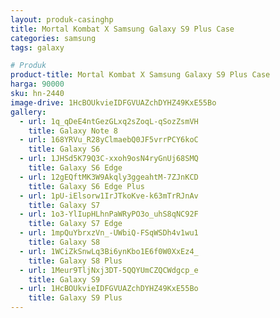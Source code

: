 ```yaml
---
layout: produk-casinghp
title: Mortal Kombat X Samsung Galaxy S9 Plus Case
categories: samsung
tags: galaxy

# Produk
product-title: Mortal Kombat X Samsung Galaxy S9 Plus Case
harga: 90000
sku: hn-2440
image-drive: 1HcBOUkvieIDFGVUAZchDYHZ49KxE55Bo
gallery:
  - url: 1q_qDeE4ntGezGLxq2sZoqL-qSozZsmVH
    title: Galaxy Note 8
  - url: 168YRVu_R28yClmaebQ0JF5vrrPCY6koC
    title: Galaxy S6
  - url: 1JHSd5K79Q3C-xxoh9osN4ryGnUj68SMQ
    title: Galaxy S6 Edge
  - url: 12gEQftMK3W9Akqly3ggeahtM-7ZJnKCD
    title: Galaxy S6 Edge Plus
  - url: 1pU-iElsorw1IrJTkoKve-k63mTrRJnAv
    title: Galaxy S7
  - url: 1o3-YlIupHLhnPaWRyPO3o_uhS8qNC92F
    title: Galaxy S7 Edge
  - url: 1mpQuYbrxzVn_-UWbiQ-FSqWSDh4v1wu1
    title: Galaxy S8
  - url: 1WCiZkSnwLq3Bi6ynKbo1E6f0W0XxEz4_
    title: Galaxy S8 Plus
  - url: 1Meur9TljNxj3DT-5QQYUmCZQCWdgcp_e
    title: Galaxy S9
  - url: 1HcBOUkvieIDFGVUAZchDYHZ49KxE55Bo
    title: Galaxy S9 Plus
---
```

